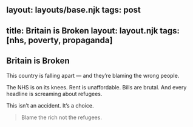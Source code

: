 layout: layouts/base.njk
tags: post
---
title: Britain is Broken
layout: layout.njk
tags: [nhs, poverty, propaganda]
---

## Britain is Broken

This country is falling apart — and they’re blaming the wrong people.

The NHS is on its knees. Rent is unaffordable. Bills are brutal. And every headline is screaming about refugees.

This isn’t an accident. It’s a choice.

> Blame the rich not the refugees.

